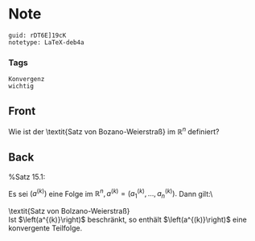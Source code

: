 # Note
```
guid: rDT6E]19cK
notetype: LaTeX-deb4a
```

### Tags
```
Konvergenz
wichtig
```

## Front
Wie ist der \textit{Satz von Bozano-Weierstraß} im $\mathbb{R}^n$ definiert?

## Back
%Satz 15.1:<div> <div>Es sei $\left(a^{(k)}\right)$ eine Folge im $\mathbb{R}^{n}, a^{(k)}=\left(a_{1}^{(k)}, \ldots, a_{n}^{(k)}\right) .$ Dann gilt:\\

</div><div>\textit{Satz von Bolzano-Weierstraß} </div><div>
</div><div>Ist $\left(a^{(k)}\right)$ beschränkt, so enthält $\left(a^{(k)}\right)$ eine konvergente Teilfolge.</div></div>
